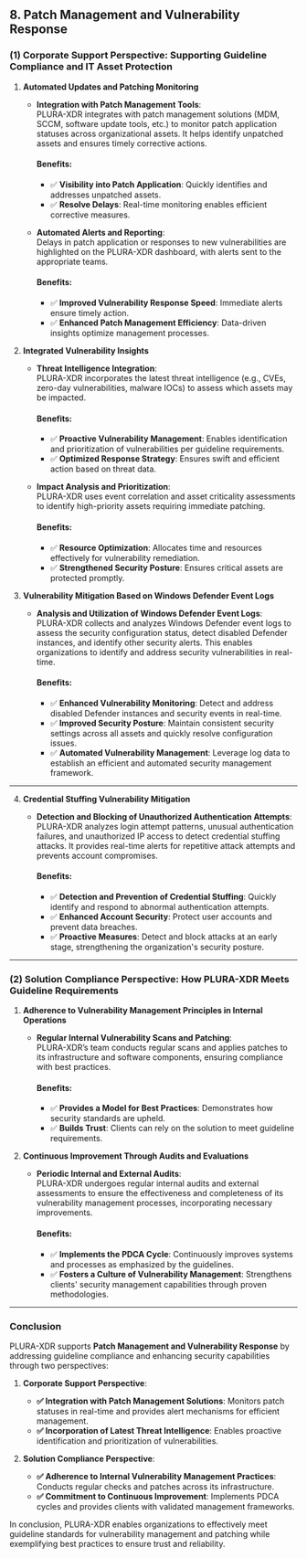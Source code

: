 ## **8. Patch Management and Vulnerability Response**

### **(1) Corporate Support Perspective: Supporting Guideline Compliance and IT Asset Protection**

1. **Automated Updates and Patching Monitoring**  
   - **Integration with Patch Management Tools**:  
     PLURA-XDR integrates with patch management solutions (MDM, SCCM, software update tools, etc.) to monitor patch application statuses across organizational assets. It helps identify unpatched assets and ensures timely corrective actions.  

     #### Benefits:
     - ✅ **Visibility into Patch Application**: Quickly identifies and addresses unpatched assets.  
     - ✅ **Resolve Delays**: Real-time monitoring enables efficient corrective measures.  

   - **Automated Alerts and Reporting**:  
     Delays in patch application or responses to new vulnerabilities are highlighted on the PLURA-XDR dashboard, with alerts sent to the appropriate teams.  

     #### Benefits:
     - ✅ **Improved Vulnerability Response Speed**: Immediate alerts ensure timely action.  
     - ✅ **Enhanced Patch Management Efficiency**: Data-driven insights optimize management processes.  

2. **Integrated Vulnerability Insights**  
   - **Threat Intelligence Integration**:  
     PLURA-XDR incorporates the latest threat intelligence (e.g., CVEs, zero-day vulnerabilities, malware IOCs) to assess which assets may be impacted.  

     #### Benefits:
     - ✅ **Proactive Vulnerability Management**: Enables identification and prioritization of vulnerabilities per guideline requirements.  
     - ✅ **Optimized Response Strategy**: Ensures swift and efficient action based on threat data.  

   - **Impact Analysis and Prioritization**:  
     PLURA-XDR uses event correlation and asset criticality assessments to identify high-priority assets requiring immediate patching.  

     #### Benefits:
     - ✅ **Resource Optimization**: Allocates time and resources effectively for vulnerability remediation.  
     - ✅ **Strengthened Security Posture**: Ensures critical assets are protected promptly.  

3. **Vulnerability Mitigation Based on Windows Defender Event Logs**
   - **Analysis and Utilization of Windows Defender Event Logs**:  
     PLURA-XDR collects and analyzes Windows Defender event logs to assess the security configuration status, detect disabled Defender instances, and identify other security alerts. This enables organizations to identify and address security vulnerabilities in real-time.  

     #### Benefits:
     - ✅ **Enhanced Vulnerability Monitoring**: Detect and address disabled Defender instances and security events in real-time.  
     - ✅ **Improved Security Posture**: Maintain consistent security settings across all assets and quickly resolve configuration issues.  
     - ✅ **Automated Vulnerability Management**: Leverage log data to establish an efficient and automated security management framework.  

---

4. **Credential Stuffing Vulnerability Mitigation**
   - **Detection and Blocking of Unauthorized Authentication Attempts**:  
     PLURA-XDR analyzes login attempt patterns, unusual authentication failures, and unauthorized IP access to detect credential stuffing attacks. It provides real-time alerts for repetitive attack attempts and prevents account compromises.  

     #### Benefits:
     - ✅ **Detection and Prevention of Credential Stuffing**: Quickly identify and respond to abnormal authentication attempts.  
     - ✅ **Enhanced Account Security**: Protect user accounts and prevent data breaches.  
     - ✅ **Proactive Measures**: Detect and block attacks at an early stage, strengthening the organization's security posture.  


---

### **(2) Solution Compliance Perspective: How PLURA-XDR Meets Guideline Requirements**

1. **Adherence to Vulnerability Management Principles in Internal Operations**  
   - **Regular Internal Vulnerability Scans and Patching**:  
     PLURA-XDR’s team conducts regular scans and applies patches to its infrastructure and software components, ensuring compliance with best practices.  

     #### Benefits:
     - ✅ **Provides a Model for Best Practices**: Demonstrates how security standards are upheld.  
     - ✅ **Builds Trust**: Clients can rely on the solution to meet guideline requirements.  

2. **Continuous Improvement Through Audits and Evaluations**  
   - **Periodic Internal and External Audits**:  
     PLURA-XDR undergoes regular internal audits and external assessments to ensure the effectiveness and completeness of its vulnerability management processes, incorporating necessary improvements.  

     #### Benefits:
     - ✅ **Implements the PDCA Cycle**: Continuously improves systems and processes as emphasized by the guidelines.  
     - ✅ **Fosters a Culture of Vulnerability Management**: Strengthens clients' security management capabilities through proven methodologies.  

---

### **Conclusion**

PLURA-XDR supports **Patch Management and Vulnerability Response** by addressing guideline compliance and enhancing security capabilities through two perspectives:

1. **Corporate Support Perspective**:  
   - **✅ Integration with Patch Management Solutions**: Monitors patch statuses in real-time and provides alert mechanisms for efficient management.  
   - **✅ Incorporation of Latest Threat Intelligence**: Enables proactive identification and prioritization of vulnerabilities.  

2. **Solution Compliance Perspective**:  
   - **✅ Adherence to Internal Vulnerability Management Practices**: Conducts regular checks and patches across its infrastructure.  
   - **✅ Commitment to Continuous Improvement**: Implements PDCA cycles and provides clients with validated management frameworks.  

In conclusion, PLURA-XDR enables organizations to effectively meet guideline standards for vulnerability management and patching while exemplifying best practices to ensure trust and reliability.
